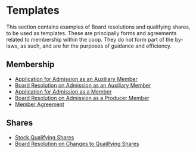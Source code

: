 Templates
=========

This section contains examples of Board resolutions and qualifying shares, to
be used as templates. These are principally forms and agreements related to
membership within the coop. They do not form part of the by-laws, as such, and
are for the purposes of guidance and efficiency.

Membership
----------

* [Application for Admission as an Auxiliary Member](templates/membership/application1.md)
* [Board Resolution on Admission as an Auxiliary Member](templates/membership/admission1.md)
* [Application for Admission as a Member](templates/membership/application2.md)
* [Board Resolution on Admission as a Producer Member](templates/membership/admission2.md)
* [Member Agreement](templates/membership/agreement.md)

Shares
------

* [Stock Qualifying Shares](templates/shares/shares.md)
* [Board Resolution on Changes to Qualifying Shares](templates/shares/changes.md)

